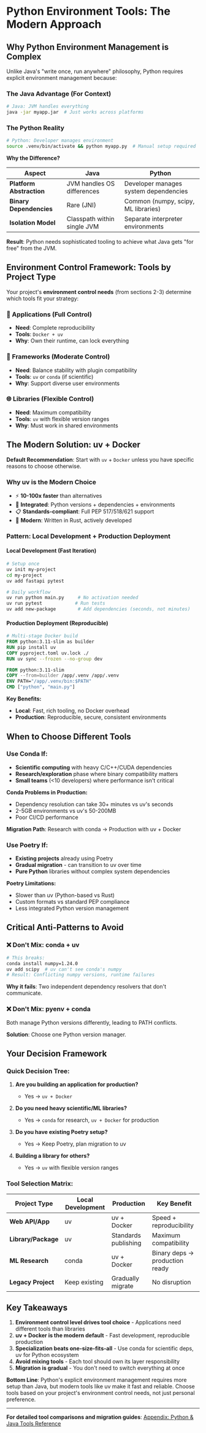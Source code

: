 # Python Environment Tools: The Modern Approach

## Why Python Environment Management is Complex

Unlike Java's "write once, run anywhere" philosophy, Python requires explicit environment management because:

### **The Java Advantage (For Context)**
```bash
# Java: JVM handles everything
java -jar myapp.jar  # Just works across platforms
```

### **The Python Reality**
```bash
# Python: Developer manages environment 
source .venv/bin/activate && python myapp.py  # Manual setup required
```

**Why the Difference?**

| Aspect | Java | Python |
|--------|------|--------|
| **Platform Abstraction** | JVM handles OS differences | Developer manages system dependencies |
| **Binary Dependencies** | Rare (JNI) | Common (numpy, scipy, ML libraries) |
| **Isolation Model** | Classpath within single JVM | Separate interpreter environments |

**Result**: Python needs sophisticated tooling to achieve what Java gets "for free" from the JVM.

## Environment Control Framework: Tools by Project Type

Your project's **environment control needs** (from sections 2-3) determine which tools fit your strategy:

### **🎯 Applications (Full Control)**
- **Need**: Complete reproducibility
- **Tools**: `Docker + uv`
- **Why**: Own their runtime, can lock everything

### **🔸 Frameworks (Moderate Control)** 
- **Need**: Balance stability with plugin compatibility
- **Tools**: `uv` or `conda` (if scientific)
- **Why**: Support diverse user environments

### **🌐 Libraries (Flexible Control)**
- **Need**: Maximum compatibility
- **Tools**: `uv` with flexible version ranges
- **Why**: Must work in shared environments

## The Modern Solution: uv + Docker

**Default Recommendation**: Start with `uv` + `Docker` unless you have specific reasons to choose otherwise.

### **Why uv is the Modern Choice**
- ⚡ **10-100x faster** than alternatives
- 🎯 **Integrated**: Python versions + dependencies + environments
- 📋 **Standards-compliant**: Full PEP 517/518/621 support
- 🦀 **Modern**: Written in Rust, actively developed

### **Pattern: Local Development + Production Deployment**

#### **Local Development (Fast Iteration)**
```bash
# Setup once
uv init my-project
cd my-project
uv add fastapi pytest

# Daily workflow
uv run python main.py     # No activation needed
uv run pytest            # Run tests
uv add new-package        # Add dependencies (seconds, not minutes)
```

#### **Production Deployment (Reproducible)**
```dockerfile
# Multi-stage Docker build
FROM python:3.11-slim as builder
RUN pip install uv
COPY pyproject.toml uv.lock ./
RUN uv sync --frozen --no-group dev

FROM python:3.11-slim
COPY --from=builder /app/.venv /app/.venv
ENV PATH="/app/.venv/bin:$PATH"
CMD ["python", "main.py"]
```

**Key Benefits:**
- **Local**: Fast, rich tooling, no Docker overhead
- **Production**: Reproducible, secure, consistent environments

## When to Choose Different Tools

### **Use Conda If:**
- **Scientific computing** with heavy C/C++/CUDA dependencies
- **Research/exploration** phase where binary compatibility matters
- **Small teams** (<10 developers) where performance isn't critical

**Conda Problems in Production:**
- Dependency resolution can take 30+ minutes vs uv's seconds
- 2-5GB environments vs uv's 50-200MB
- Poor CI/CD performance

**Migration Path**: Research with conda → Production with uv + Docker

### **Use Poetry If:**
- **Existing projects** already using Poetry
- **Gradual migration** - can transition to uv over time
- **Pure Python** libraries without complex system dependencies

**Poetry Limitations:**
- Slower than uv (Python-based vs Rust)
- Custom formats vs standard PEP compliance
- Less integrated Python version management

## Critical Anti-Patterns to Avoid

### ❌ **Don't Mix: conda + uv**
```bash
# This breaks:
conda install numpy=1.24.0
uv add scipy  # uv can't see conda's numpy
# Result: Conflicting numpy versions, runtime failures
```

**Why it fails**: Two independent dependency resolvers that don't communicate.

### ❌ **Don't Mix: pyenv + conda**
Both manage Python versions differently, leading to PATH conflicts.

**Solution**: Choose one Python version manager.

## Your Decision Framework

### **Quick Decision Tree:**

1. **Are you building an application for production?**
   - Yes → `uv + Docker`
   
2. **Do you need heavy scientific/ML libraries?**
   - Yes → `conda` for research, `uv + Docker` for production
   
3. **Do you have existing Poetry setup?**
   - Yes → Keep Poetry, plan migration to uv
   
4. **Building a library for others?**
   - Yes → `uv` with flexible version ranges

### **Tool Selection Matrix:**

| Project Type | Local Development | Production | Key Benefit |
|--------------|-----------------|------------|-------------|
| **Web API/App** | uv | uv + Docker | Speed + reproducibility |
| **Library/Package** | uv | Standards publishing | Maximum compatibility |
| **ML Research** | conda | uv + Docker | Binary deps → production ready |
| **Legacy Project** | Keep existing | Gradually migrate | No disruption |

## Key Takeaways

1. **Environment control level drives tool choice** - Applications need different tools than libraries
2. **uv + Docker is the modern default** - Fast development, reproducible production  
3. **Specialization beats one-size-fits-all** - Use conda for scientific deps, uv for Python ecosystem
4. **Avoid mixing tools** - Each tool should own its layer responsibility
5. **Migration is gradual** - You don't need to switch everything at once

**Bottom Line**: Python's explicit environment management requires more setup than Java, but modern tools like uv make it fast and reliable. Choose tools based on your project's environment control needs, not just personal preference.

---

**For detailed tool comparisons and migration guides**: [Appendix: Python & Java Tools Reference](appendix-tools-reference.md)